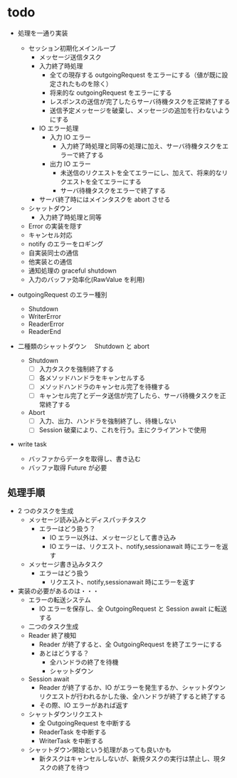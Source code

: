 # todo

- 処理を一通り実装

  - セッション初期化メインループ
    - メッセージ送信タスク
    - 入力終了時処理
      - 全ての現存する outgoingRequest をエラーにする（値が既に設定されたものを除く）
      - 将来的な outgoingRequest をエラーにする
      - レスポンスの送信が完了したらサーバ待機タスクを正常終了する
      - 送信予定メッセージを破棄し、メッセージの追加を行わないようにする
    - IO エラー処理
      - 入力 IO エラー
        - 入力終了時処理と同等の処理に加え、サーバ待機タスクをエラーで終了する
      - 出力 IO エラー
        - 未送信のリクエストを全てエラーにし、加えて、将来的なリクエストを全てエラーにする
        - サーバ待機タスクをエラーで終了する
    - サーバ終了時にはメインタスクを abort させる
  - シャットダウン
    - 入力終了時処理と同等
  - Error の実装を隠す
  - キャンセル対応
  - notify のエラーをロギング
  - 自実装同士の通信
  - 他実装との通信
  - 通知処理の graceful shutdown
  - 入力のバッファ効率化(RawValue を利用)

- outgoingRequest のエラー種別

  - Shutdown
  - WriterError
  - ReaderError
  - ReaderEnd

- 二種類のシャットダウン　 Shutdown と abort

  - Shutdown
    - [ ] 入力タスクを強制終了する
    - [ ] 各メソッドハンドラをキャンセルする
    - [ ] メソッドハンドラのキャンセル完了を待機する
    - [ ] キャンセル完了とデータ送信が完了したら、サーバ待機タスクを正常終了する
  - Abort
    - [ ] 入力、出力、ハンドラを強制終了し、待機しない
    - [ ] Session 破棄により、これを行う。主にクライアントで使用

- write task
  - バッファからデータを取得し、書き込む
  - バッファ取得 Future が必要

## 処理手順

- 2 つのタスクを生成
  - メッセージ読み込みとディスパッチタスク
    - エラーはどう扱う？
      - IO エラー以外は、メッセージとして書き込み
      - IO エラーは、リクエスト、notify,sessionawait 時にエラーを返す
  - メッセージ書き込みタスク
    - エラーはどう扱う
      - リクエスト、notify,sessionawait 時にエラーを返す
- 実装の必要があるのは・・・
  - エラーの転送システム
    - IO エラーを保存し、全 OutgoingRequest と Session await に転送する
  - 二つのタスク生成
  - Reader 終了検知
    - Reader が終了すると、全 OutgoingRequest を終了エラーにする
    - あとはどうする？
      - 全ハンドラの終了を待機
      - シャットダウン
  - Session await
    - Reader が終了するか、IO
      がエラーを発生するか、シャットダウンリクエストが行われるかした後、全ハンドラが終了すると終了する
    - その際、IO エラーがあれば返す
  - シャットダウンリクエスト
    - 全 OutgoingRequest を中断する
    - ReaderTask を中断する
    - WriterTask を中断する
  - シャットダウン開始という処理があっても良いかも
    - 新タスクはキャンセルしないが、新規タスクの実行は禁止し、現タスクの終了を待つ
